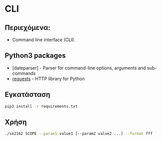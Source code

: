 # CLI 

## Περιεχόμενα:
- Command line interface (CLI).

## Python3 packages
- [dateparser] - Parser for command-line options, arguments and sub-commands
- [requests] - HTTP library for Python

## Εγκατάσταση
```sh
pip3 install -r requirements.txt
```

## Χρήση
```sh
./se2162 SCOPE --param1 value1 [--param2 value2 ...] --format fff
```

[argparse]: https://docs.python.org/3/library/argparse.html
[requests]: https://docs.python-requests.org/en/latest/

